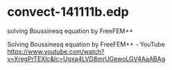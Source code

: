 # convect-141111b.edp
solving Boussinesq equation by FreeFEM++

Solving Boussinesq equation by FreeFEM++ - YouTube
https://www.youtube.com/watch?v=XregPrTEXlc&lc=Ugxa4LVD8mrUGewoLGV4AaABAg


